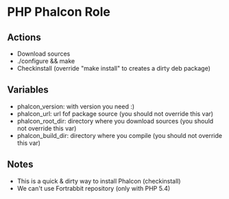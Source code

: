 PHP Phalcon Role
================

Actions
-------
- Download sources
- ./configure && make
- Checkinstall (override "make install" to creates a dirty deb package)

Variables
---------
- phalcon\_version: with version you need :)
- phalcon\_url: url fof package source (you should not override this var)
- phalcon\_root\_dir: directory where you download sources (you should not override this var)
- phalcon\_build\_dir: directory where you compile (you should not override this var)

Notes
-----
- This is a quick & dirty way to install Phalcon (checkinstall)
- We can't use Fortrabbit repository (only with PHP 5.4)
